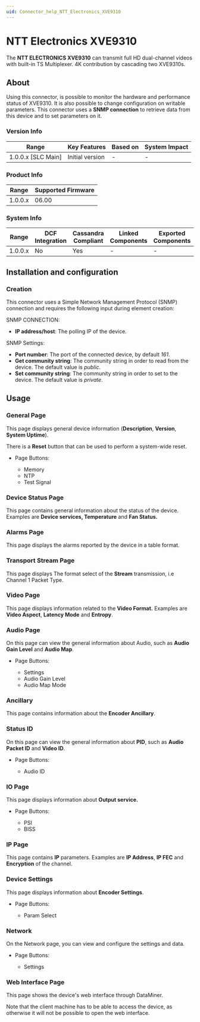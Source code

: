 ```yaml
---
uid: Connector_help_NTT_Electronics_XVE9310
---
```


# NTT Electronics XVE9310

The **NTT ELECTRONICS XVE9310** can transmit full HD dual-channel videos with built-in TS Multiplexer. 4K contribution by cascading two XVE9310s.

## About

Using this connector, is possible to monitor the hardware and performance status of XVE9310. It is also possible to change configuration on writable parameters. This connector uses a **SNMP connection** to retrieve data from this device and to set parameters on it.

### Version Info

| Range                | Key Features     | Based on     | System Impact     |
|----------------------|------------------|--------------|-------------------|
| 1.0.0.x [SLC Main]   | Initial version  | -            | -                 |

### Product Info

| Range     | Supported Firmware     |
|-----------|------------------------|
| 1.0.0.x   | 06.00                  |

### System Info

| Range     | DCF Integration     | Cassandra Compliant     | Linked Components     | Exported Components     |
|-----------|---------------------|-------------------------|-----------------------|-------------------------|
| 1.0.0.x   | No                  | Yes                     | -                     | -                       |

## Installation and configuration

### Creation

This connector uses a Simple Network Management Protocol (SNMP) connection and requires the following input during element creation:

SNMP CONNECTION:

- **IP address/host**: The polling IP of the device.

SNMP Settings:

- **Port number**: The port of the connected device, by default *161*.
- **Get community string**: The community string in order to read from the device. The default value is *public*.
- **Set community string**: The community string in order to set to the device. The default value is *private*.

## Usage

### General Page

This page displays general device information (**Description**, **Version**, **System Uptime**).

There is a **Reset** button that can be used to perform a system-wide reset.

- Page Buttons:

  - Memory
  - NTP
  - Test Signal

### Device Status Page

This page contains general information about the status of the device. Examples are **Device services, Temperature** and **Fan Status.**

### Alarms Page

This page displays the alarms reported by the device in a table format.

### Transport Stream Page

This page displays The format select of the **Stream** transmission, i.e Channel 1 Packet Type.

### Video Page

This page displays information related to the **Video Format.** Examples are **Video Aspect**, **Latency Mode** and **Entropy**.

### Audio Page

On this page can view the general information about Audio, such as **Audio Gain Level** and **Audio Map**.

- Page Buttons:

  - Settings
  - Audio Gain Level
  - Audio Map Mode

### Ancillary

This page contains information about the **Encoder Ancillary**.

### Status ID

On this page can view the general information about **PID**, such as **Audio Packet ID** and **Video ID**.

- Page Buttons:

  - Audio ID

### IO Page

This page displays information about **Output service.**

- Page Buttons:

  - PSI
  - BISS

### IP Page

This page contains **IP** parameters. Examples are **IP Address**, **IP FEC** and **Encryption** of the channel.

### Device Settings

This page displays information about **Encoder Settings**.

- Page Buttons:

  - Param Select

### Network

On the Network page, you can view and configure the settings and data.

- Page Buttons:

  - Settings

### Web Interface Page

This page shows the device's web interface through DataMiner.

Note that the client machine has to be able to access the device, as otherwise it will not be possible to open the web interface.
